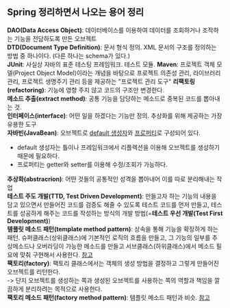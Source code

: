 ## Spring 정리하면서 나오는 용어 정리  
__DAO(Data Access Object)__: 데이터베이스를 이용하여 데이터를 조회하거나 조작하는 기능을 전담하도록 만든 오브젝트  
__DTD(Document Type Definition)__: 문서 형식 정의. XML 문서의 구조를 정의하는 방법 중 하나이다. (다른 하나는 schema가 있다.)  
__JUnit__: 사실상 자바의 표준 테스팅 프레임워크. 테스트 모듈.
__Maven__: 프로젝트 객체 모델(Project Object Model)이라는 개념을 바탕으로 프로젝트 의존성 관리, 라이브러리 관리, 프로젝트 생명주기 관리 등을 제공하는 "프로젝트 관리 도구" 
__리팩토링(refactoring)__: 기능에 영향 주지 않고 코드의 구조만 변경한다.<br>
__메소드 추출(extract method)__: 공통 기능을 담당하는 메소드로 중복된 코드를 뽑아내는 것.  
__인터페이스(interface)__: 어떤 일을 하겠다는 기능만 정의. 추상화를 위해 제공하는 가장 유용한 도구  
__자바빈(JavaBean)__: 오브젝트로 <u>default 생성자</u>와 <u>프로퍼티</u>로 구성되어 있다.  
* default 생성자는 틀이나 프레임워크에서 리플렉션을 이용해 오브젝트를 생성하기 때문에 필요하다.  
* 프로퍼티는 getter와 setter를 이용해 수정/조회가 가능하다.    

__추상화(abstracrion)__: 어떤 것들의 공통적인 성격을 뽑아내어 이를 따로 분리해내는 작업  
__테스트 주도 개발(TTD, Test Driven Development)__: 만들고자 하는 기능의 내용을 담고 있으면서 만들어진 코드를 검증도 해줄 수 있도록 테스트 코드를 먼저 만들고, 테스트를 성공하게 해주는 코드를 작성하는 방식의 개발 방법(=__테스트 우선 개발(Test First Development)__)  
__템플릿 메소드 패턴(template method pattern)__: 상속을 통해 기능을 확장하게 하는 패턴. 슈퍼클래스(상위클래스)에 기본적인 로직의 흐름을 만들고, 그 기능의 일부를 추상메소드나 오버라딩이 가능한 메소드를 만들고 서브클래스(하위클래스)에서 메소드 필요에 맞춰 구현해서 사용한다. [참고](http://itcrowd2016.tistory.com/22)  
__팩토리(factory)__: 팩토리 클래스에서는 객체의 생성 방법을 결정하고 그렇게 만들어진 오브젝트를 리턴한다.  
-> 단지 오브젝트를 생성하는 쪽과 생성된 오브젝트를 사용하는 쪽의 역할과 책임을 깔끔하게 분리하려는 목적으로 사용한다.  
__팩토리 메소드 패턴(factory method pattern)__: 템플릿 메소드 패턴과 비슷.  [참고](http://jdm.kr/blog/180)  

<br/><br/><br/><br/>  
